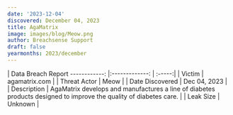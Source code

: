 ```yaml
---
date: '2023-12-04'
discovered: December 04, 2023
title: AgaMatrix
image: images/blog/Meow.png
author: Breachsense Support
draft: false
yearmonths: 2023/december
---
```



| Data Breach Report
------------:     |:-------------:    | :-----:|
| Victim      | agamatrix.com      | 
| Threat Actor      | Meow      | 
| Date Discovered      | Dec 04, 2023      | 
| Description      | AgaMatrix develops and manufactures a line of diabetes products designed to improve the quality of diabetes care.      | 
| Leak Size      | Unknown      | 

